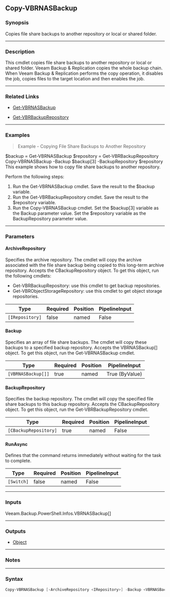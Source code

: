 Copy-VBRNASBackup
-----------------

### Synopsis
Copies file share backups to another repository or local or shared folder.

---

### Description

This cmdlet copies file share backups to another repository or local or shared folder. Veeam Backup & Replication copies the whole backup chain. When Veeam Backup & Replication performs the copy operation, it disables the job, copies files to the target location and then enables the job.

---

### Related Links
* [Get-VBRNASBackup](Get-VBRNASBackup)

* [Get-VBRBackupRepository](Get-VBRBackupRepository)

---

### Examples
> Example - Copying File Share Backups to Another Repository

$backup = Get-VBRNASBackup
$repository = Get-VBRBackupRepository
Copy-VBRNASBackup -Backup $backup[3] -BackupRepository $repository
This example shows how to copy file share backups to another repository.

Perform the following steps:
1. Run the Get-VBRNASBackup cmdlet. Save the result to the $backup variable.
2. Run the Get-VBRBackupRepository cmdlet. Save the result to the $repository variable.
3. Run the Copy-VBRNASBackup cmdlet. Set the $backup[3] variable as the Backup parameter value. Set the $repository variable as the BackupRepository parameter value.

---

### Parameters
#### **ArchiveRepository**
Specifies the archive repository. The cmdlet will copy the archive associated with the file share backup being copied to this long-term archive repository. Accepts the CBackupRepository object. To get this object, run the following cmdlets:
* Get-VBRBackupRepository: use this cmdlet to get backup repositories.
* Get-VBRObjectStorageRepository: use this cmdlet to get object storage repositories.

|Type           |Required|Position|PipelineInput|
|---------------|--------|--------|-------------|
|`[IRepository]`|false   |named   |False        |

#### **Backup**
Specifies an array of file share backups. The cmdlet will copy these backups to a specified backup repository. Accepts the VBRNASBackup[] object.  To get this object, run the Get-VBRNASBackup cmdlet.

|Type              |Required|Position|PipelineInput |
|------------------|--------|--------|--------------|
|`[VBRNASBackup[]]`|true    |named   |True (ByValue)|

#### **BackupRepository**
Specifies the backup repository. The cmdlet will copy the specified file share backups to this backup repository. Accepts the CBackupRepository object.  To get this object, run the Get-VBRBackupRepository cmdlet.

|Type                 |Required|Position|PipelineInput|
|---------------------|--------|--------|-------------|
|`[CBackupRepository]`|true    |named   |False        |

#### **RunAsync**
Defines that the command returns immediately without waiting for the task to complete.

|Type      |Required|Position|PipelineInput|
|----------|--------|--------|-------------|
|`[Switch]`|false   |named   |False        |

---

### Inputs
Veeam.Backup.PowerShell.Infos.VBRNASBackup[]

---

### Outputs
* [Object](https://learn.microsoft.com/en-us/dotnet/api/System.Object)

---

### Notes

---

### Syntax
```PowerShell
Copy-VBRNASBackup [-ArchiveRepository <IRepository>] -Backup <VBRNASBackup[]> -BackupRepository <CBackupRepository> [-RunAsync] [<CommonParameters>]
```
